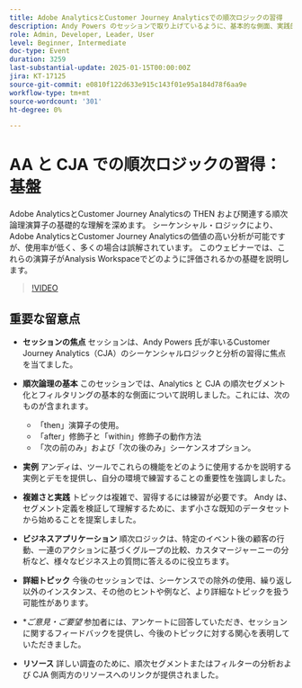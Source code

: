 ```yaml
---
title: Adobe AnalyticsとCustomer Journey Analyticsでの順次ロジックの習得
description: Andy Powers のセッションで取り上げているように、基本的な側面、実践的な例、ビジネスアプリケーションを備えたCustomer Journey Analyticsにおけるシーケンシャルロジックと分析（CJA）をマスターします。
role: Admin, Developer, Leader, User
level: Beginner, Intermediate
doc-type: Event
duration: 3259
last-substantial-update: 2025-01-15T00:00:00Z
jira: KT-17125
source-git-commit: e0810f122d633e915c143f01e95a184d78f6aa9e
workflow-type: tm+mt
source-wordcount: '301'
ht-degree: 0%

---
```



# AA と CJA での順次ロジックの習得：基盤

Adobe AnalyticsとCustomer Journey Analyticsの THEN および関連する順次論理演算子の基礎的な理解を深めます。 シーケンシャル・ロジックにより、Adobe AnalyticsとCustomer Journey Analyticsの価値の高い分析が可能ですが、使用率が低く、多くの場合は誤解されています。 このウェビナーでは、これらの演算子がAnalysis Workspaceでどのように評価されるかの基礎を説明します。

>[!VIDEO](https://video.tv.adobe.com/v/3442925/?learn=on&enablevpops)

## 重要な留意点

* **セッションの焦点** セッションは、Andy Powers 氏が率いるCustomer Journey Analytics（CJA）のシーケンシャルロジックと分析の習得に焦点を当てました。
* **順次論理の基本** このセッションでは、Analytics と CJA の順次セグメント化とフィルタリングの基本的な側面について説明しました。これには、次のものが含まれます。

   * 「then」演算子の使用。
   * 「after」修飾子と「within」修飾子の動作方法
   * 「次の前のみ」および「次の後のみ」シーケンスオプション。

* **実例** アンディは、ツールでこれらの機能をどのように使用するかを説明する実例とデモを提供し、自分の環境で練習することの重要性を強調しました。
* **複雑さと実践** トピックは複雑で、習得するには練習が必要です。 Andy は、セグメント定義を検証して理解するために、まず小さな既知のデータセットから始めることを提案しました。
* **ビジネスアプリケーション** 順次ロジックは、特定のイベント後の顧客の行動、一連のアクションに基づくグループの比較、カスタマージャーニーの分析など、様々なビジネス上の質問に答えるのに役立ちます。
* **詳細トピック** 今後のセッションでは、シーケンスでの除外の使用、繰り返し以外のインスタンス、その他のヒントや例など、より詳細なトピックを扱う可能性があります。
* **ご意見・ご要望* 参加者には、アンケートに回答していただき、セッションに関するフィードバックを提供し、今後のトピックに対する関心を表明していただきました。
* **リソース** 詳しい調査のために、順次セグメントまたはフィルターの分析および CJA 側両方のリソースへのリンクが提供されました。
